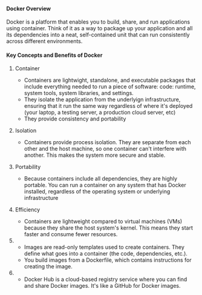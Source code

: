 #### Docker Overview

Docker is a platform that enables you to build, share, and run applications using container. Think of it as a way to package up your application and all its dependencies into a neat, self-contained unit that can run consistently across different environments.

#### Key Concepts and Benefits of Docker

1. Container

   - Containers are lightwight, standalone, and executable packages that include everything needed to run a piece of software: code: runtime, system tools, system libraries, and settings.
   - They isolate the application from the underlyign infrastructure, ensuring that it run the same way regardless of where it's deployed (your laptop, a testing server, a production cloud server, etc)
   - They provide consistency and portability

2. Isolation

   - Containers provide process isolation. They are separate from each other and the host machine, so one container can't interfere with another. This makes the system more secure and stable.

3. Portability

   - Because containers include all dependencies, they are highly portable. You can run a container on any system that has Docker installed, regardless of the operating system or underlying infrastructure

4. Efficiency

   - Containers are lightweight compared to virtual machines (VMs) because they share the host system's kernel. This means they start faster and consume fewer resources.

5. - Images are read-only templates used to create containers. They define what goes into a container (the code, dependencies, etc.).
   - You build images from a Dockerfile, which contains instructions for creating the image.

6. - Docker Hub is a cloud-based registry service where you can find and share Docker images. It's like a GitHub for Docker images.
